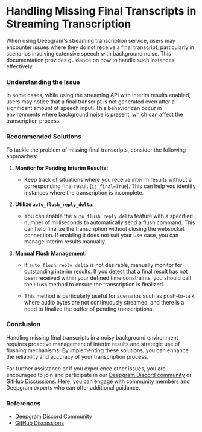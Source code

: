 # Handling Missing Final Transcripts in Streaming Transcription

When using Deepgram's streaming transcription service, users may encounter issues where they do not receive a final transcript, particularly in scenarios involving extensive speech with background noise. This documentation provides guidance on how to handle such instances effectively.

### Understanding the Issue
In some cases, while using the streaming API with interim results enabled, users may notice that a final transcript is not generated even after a significant amount of speech input. This behavior can occur in environments where background noise is present, which can affect the transcription process.

### Recommended Solutions
To tackle the problem of missing final transcripts, consider the following approaches:

1. **Monitor for Pending Interim Results:**
   - Keep track of situations where you receive interim results without a corresponding final result (`is_final=True`). This can help you identify instances where the transcription is incomplete.

2. **Utilize `auto_flush_reply_delta`:**
   - You can enable the `auto_flush_reply_delta` feature with a specified number of milliseconds to automatically send a flush command. This can help finalize the transcription without closing the websocket connection. If enabling it does not suit your use case, you can manage interim results manually.

3. **Manual Flush Management:**
   - If `auto_flush_reply_delta` is not desirable, manually monitor for outstanding interim results. If you detect that a final result has not been received within your defined time constraints, you should call the `Flush` method to ensure the transcription is finalized.

   - This method is particularly useful for scenarios such as push-to-talk, where audio bytes are not continuously streamed, and there is a need to finalize the buffer of pending transcriptions.

### Conclusion
Handling missing final transcripts in a noisy background environment requires proactive management of interim results and strategic use of flushing mechanisms. By implementing these solutions, you can enhance the reliability and accuracy of your transcription process.

For further assistance or if you experience other issues, you are encouraged to join and participate in our [Deepgram Discord community](https://discord.gg/deepgram) or [GitHub Discussions](https://github.com/orgs/deepgram/discussions). Here, you can engage with community members and Deepgram experts who can offer additional guidance.

### References
- [Deepgram Discord Community](https://discord.gg/deepgram)
- [GitHub Discussions](https://github.com/orgs/deepgram/discussions)